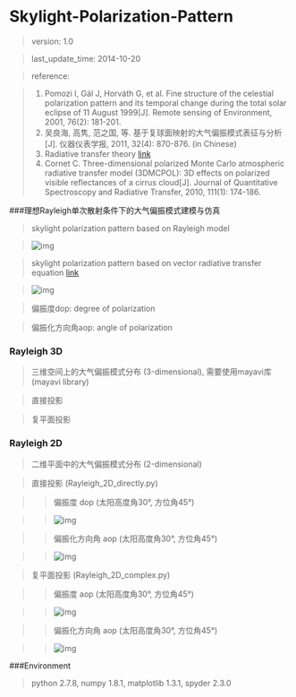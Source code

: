Skylight-Polarization-Pattern
=============================
>version: 1.0

>last_update_time: 2014-10-20

>reference:

>1. Pomozi I, Gál J, Horváth G, et al. Fine structure of the celestial polarization pattern and its temporal change during the total solar eclipse of 11 August 1999\[J\]. Remote sensing of Environment, 2001, 76(2): 181-201.
>2. 吴良海, 高隽, 范之国, 等. 基于复球面映射的大气偏振模式表征与分析\[J\]. 仪器仪表学报, 2011, 32(4): 870-876. (in Chinese)
>3. Radiative transfer theory [link](http://www.oceanopticsbook.info/view/radiative_transfer_theory/level_2/the_vector_radiative_transfer_equation)
>4. Cornet C. Three-dimensional polarized Monte Carlo atmospheric radiative transfer model (3DMCPOL): 3D effects on polarized visible reflectances of a cirrus cloud[J]. Journal of Quantitative Spectroscopy and Radiative Transfer, 2010, 111(1): 174-186.

###理想Rayleigh单次散射条件下的大气偏振模式建模与仿真

>skylight polarization pattern based on Rayleigh model

>![img](https://github.com/ConanGit/gallery/blob/master/Skylight-Polarization-Pattern/img1.jpg)

>skylight polarization pattern based on vector radiative transfer equation [link](http://www.oceanopticsbook.info/view/radiative_transfer_theory/level_2/the_vector_radiative_transfer_equation)

>![img](https://github.com/ConanGit/gallery/blob/master/Skylight-Polarization-Pattern/img2.jpg)


>偏振度dop: degree of polarization

>偏振化方向角aop: angle of polarization

### Rayleigh 3D
>三维空间上的大气偏振模式分布 (3-dimensional), 需要使用mayavi库 (mayavi library)

>直接投影

>复平面投影

### Rayleigh 2D
>二维平面中的大气偏振模式分布 (2-dimensional)

>直接投影 (Rayleigh_2D_directly.py)

>>偏振度 dop (太阳高度角30°, 方位角45°)

>>![img](https://github.com/ConanGit/gallery/blob/master/Skylight-Polarization-Pattern/img3.png)

>>偏振化方向角 aop (太阳高度角30°, 方位角45°)

>>![img](https://github.com/ConanGit/gallery/blob/master/Skylight-Polarization-Pattern/img4.png)

>复平面投影 (Rayleigh_2D_complex.py)

>>偏振度 aop (太阳高度角30°, 方位角45°)

>>![img](https://github.com/ConanGit/gallery/blob/master/Skylight-Polarization-Pattern/img5.png)

>>偏振化方向角 aop (太阳高度角30°, 方位角45°)

>>![img](https://github.com/ConanGit/gallery/blob/master/Skylight-Polarization-Pattern/img6.png)

###Environment
>python 2.7.8, numpy 1.8.1, matplotlib 1.3.1, spyder 2.3.0

